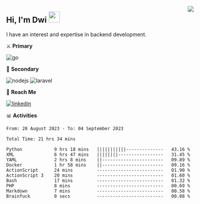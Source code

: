[<img src="https://komarev.com/ghpvc/?username=masred&color=green&style=flat-square&label=Profile+Views" align="right">](github.com/masred)

## Hi, I'm Dwi <img src="https://raw.githubusercontent.com/MartinHeinz/MartinHeinz/master/wave.gif" width="30px">

I have an interest and expertise in backend development.

⚔️ **Primary**

![go](https://img.shields.io/badge/---?logo=go&label=Golang&style=social)

🔪 **Secondary**

![nodejs](https://img.shields.io/badge/---?logo=node.js&label=Node.js&style=social&logoColor=green)
![laravel](https://img.shields.io/badge/---?logo=laravel&label=Laravel&style=social)

🔗 **Reach Me**

[![linkedin](https://img.shields.io/badge/---?logo=linkedin&label=LinkedIn&style=social)](https://linkedin.com/in/dwifitriyanto)

📊 **Activities**

<!--START_SECTION:waka-->

```all_time
From: 28 August 2023 - To: 04 September 2023

Total Time: 21 hrs 34 mins

Python            9 hrs 18 mins   |||||||||||--------------   43.16 %
XML               6 hrs 47 mins   ||||||||-----------------   31.45 %
YAML              2 hrs 8 mins    ||-----------------------   09.89 %
Docker            1 hr 58 mins    ||-----------------------   09.16 %
ActionScript      24 mins         -------------------------   01.90 %
ActionScript 3    20 mins         -------------------------   01.60 %
Bash              17 mins         -------------------------   01.32 %
PHP               8 mins          -------------------------   00.69 %
Markdown          7 mins          -------------------------   00.58 %
Brainfuck         0 secs          -------------------------   00.08 %
```

<!--END_SECTION:waka-->
